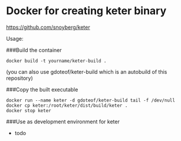 # Docker for creating keter binary


https://github.com/snoyberg/keter


Usage:


###Build the container
```
docker build -t yourname/keter-build .
```

(you can also use gdoteof/keter-build which is an autobuild of this repository)

###Copy the built executable
```
docker run --name keter -d gdoteof/keter-build tail -f /dev/null
docker cp keter:/root/keter/dist/build/keter .
docker stop keter
```


###Use as development environment for keter
  - todo
